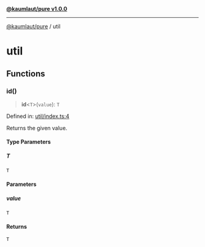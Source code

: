 [**@kaumlaut/pure v1.0.0**](README.md)

***

[@kaumlaut/pure](README.md) / util

# util

## Functions

### id()

> **id**\<`T`\>(`value`): `T`

Defined in: [util/index.ts:4](https://github.com/maxkaemmerer/pure/blob/e24bfcf623e3d0036c8f97e38bf7ea0a05f6c156/src/util/index.ts#L4)

Returns the given value.

#### Type Parameters

##### T

`T`

#### Parameters

##### value

`T`

#### Returns

`T`
